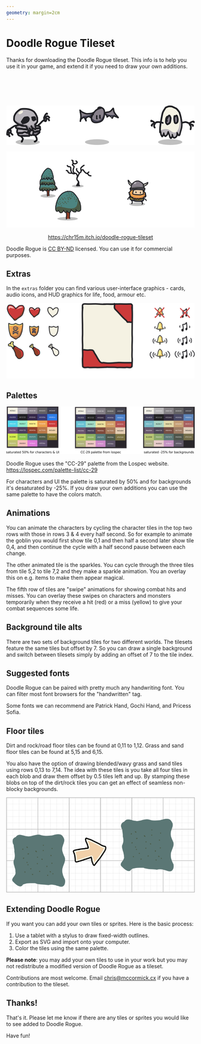 ```yaml
---
geometry: margin=2cm
---
```


# Doodle Rogue Tileset

Thanks for downloading the Doodle Rogue tileset.
This info is to help you use it in your game, and extend it if you need to draw your own additions.

<br/>
<br/>
<br/>
<br/>

![](info-characters.png)

![](scene-trees-1.png)

<p align="center"><a href="https://chr15m.itch.io/doodle-rogue-tileset">https://chr15m.itch.io/doodle-rogue-tileset</a></p>

Doodle Rogue is [CC BY-ND](https://creativecommons.org/licenses/by-nd/4.0/) licensed. You can use it for commercial purposes.


<p style="page-break-after: always;"></p>

## Extras

In the `extras` folder you can find various user-interface graphics - cards, audio icons, and HUD graphics for life, food, armour etc.

![](ui.png)

## Palettes

![](palettes.png)

Doodle Rogue uses the "CC-29" palette from the Lospec website.
<https://lospec.com/palette-list/cc-29>

For characters and UI the palette is saturated by 50% and for backgrounds it's desaturated by -25%.
If you draw your own additions you can use the same palette to have the colors match.

## Animations

You can animate the characters by cycling the character tiles in the top two rows with those in rows 3 & 4 every half second. So for example to animate the goblin you would first show tile 0,1 and then half a second later show tile 0,4, and then continue the cycle with a half second pause between each change.

The other animated tile is the sparkles. You can cycle through the three tiles from tile 5,2 to tile 7,2 and they make a sparkle animation. You an overlay this on e.g. items to make them appear magical.

The fifth row of tiles are "swipe" animations for showing combat hits and misses. You can overlay these swipes on characters and monsters temporarily when they receive a hit (red) or a miss (yellow) to give your combat sequences some life.

## Background tile alts

There are two sets of background tiles for two different worlds.
The tilesets feature the same tiles but offset by 7.
So you can draw a single background and switch between tilesets simply by adding an offset of 7 to the tile index.

## Suggested fonts

Doodle Rogue can be paired with pretty much any handwriting font. You can filter most font browsers for the "handwritten" tag.

Some fonts we can recommend are Patrick Hand, Gochi Hand, and Pricess Sofia.

## Floor tiles

Dirt and rock/road floor tiles can be found at 0,11 to 1,12. Grass and sand floor tiles can be found at 5,15 and 6,15.

You also have the option of drawing blended/wavy grass and sand tiles using rows 0,13 to 7,14. The idea with these tiles is you take all four tiles in each blob and draw them offset by 0.5 tiles left and up. By stamping these blobs on top of the dirt/rock tiles you can get an effect of seamless non-blocky backgrounds.

![](grid-example.png)

<p style="page-break-after: always;"></p>

## Extending Doodle Rogue

If you want you can add your own tiles or sprites. Here is the basic process:

1. Use a tablet with a stylus to draw fixed-width outlines.
2. Export as SVG and import onto your computer.
3. Color the tiles using the same palette.

**Please note**: you may add your own tiles to use in your work but you may not redistribute a modified version of Doodle Rogue as a tileset.

Contributions are most welcome. Email <chris@mccormick.cx> if you have a contribution to the tileset.

## Thanks!

That's it. Please let me know if there are any tiles or sprites you would like to see added to Doodle Rogue.

Have fun!
